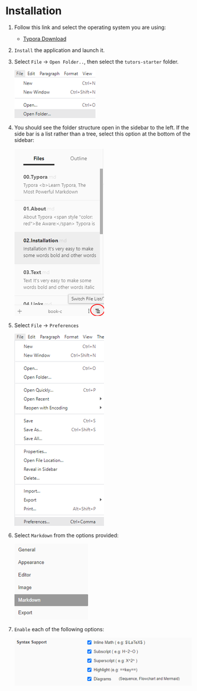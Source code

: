 # Installation

1. Follow this link and select the operating system you are using:

    - [Typora Download](https://typora.io/#download)

     

2. `Install` the application and launch it.<br />

3. Select `File` -> `Open Folder..`, then select the `tutors-starter` folder. <br />

   ![](img/open.png)

   

4. You should see the folder structure open in the sidebar to the left. If the side bar is a list rather than a tree, select this option at the bottom of the sidebar:

     ![](img/treeview.png)



5. Select `File` -> `Preferences`

   ![](img/typorapref.png)



6. Select `Markdown` from the options provided:

   ![mdoption](img/mdoption.png)

   

7. `Enable` each of the following options: 

   ![syntax](img/syntax.png)

